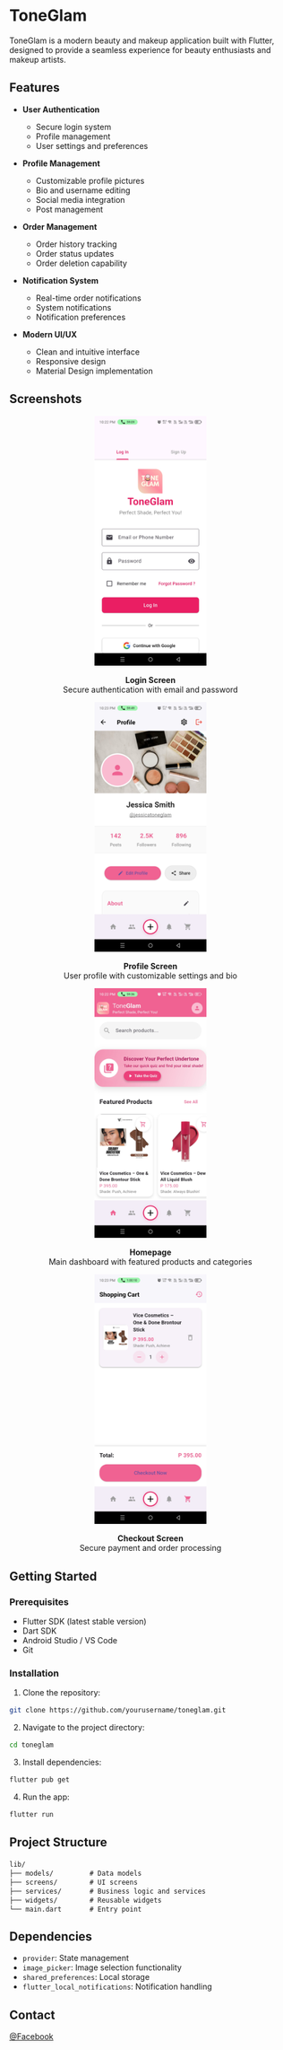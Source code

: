 # ToneGlam

ToneGlam is a modern beauty and makeup application built with Flutter, designed to provide a seamless experience for beauty enthusiasts and makeup artists.

## Features

- **User Authentication**
  - Secure login system
  - Profile management
  - User settings and preferences

- **Profile Management**
  - Customizable profile pictures
  - Bio and username editing
  - Social media integration
  - Post management

- **Order Management**
  - Order history tracking
  - Order status updates
  - Order deletion capability

- **Notification System**
  - Real-time order notifications
  - System notifications
  - Notification preferences

- **Modern UI/UX**
  - Clean and intuitive interface
  - Responsive design
  - Material Design implementation

## Screenshots

<div align="center">
  <div>
    <img src="screenshots/login.jpg" alt="Login Screen" width="200"/>
    <p><b>Login Screen</b><br>Secure authentication with email and password</p>
  </div>
  <div>
    <img src="screenshots/profile.jpg" alt="Profile Screen" width="200"/>
    <p><b>Profile Screen</b><br>User profile with customizable settings and bio</p>
  </div>
  <div>
    <img src="screenshots/homepage.jpg" alt="Homepage Screen" width="200"/>
    <p><b>Homepage</b><br>Main dashboard with featured products and categories</p>
  </div>
  <div>
    <img src="screenshots/checkout.jpg" alt="Checkout Screen" width="200"/>
    <p><b>Checkout Screen</b><br>Secure payment and order processing</p>
  </div>
</div>

## Getting Started

### Prerequisites

- Flutter SDK (latest stable version)
- Dart SDK
- Android Studio / VS Code
- Git

### Installation

1. Clone the repository:
```bash
git clone https://github.com/yourusername/toneglam.git
```

2. Navigate to the project directory:
```bash
cd toneglam
```

3. Install dependencies:
```bash
flutter pub get
```

4. Run the app:
```bash
flutter run
```

## Project Structure

```
lib/
├── models/         # Data models
├── screens/        # UI screens
├── services/       # Business logic and services
├── widgets/        # Reusable widgets
└── main.dart       # Entry point
```

## Dependencies

- `provider`: State management
- `image_picker`: Image selection functionality
- `shared_preferences`: Local storage
- `flutter_local_notifications`: Notification handling

## Contact
[@Facebook](https://www.facebook.com/josue.cuarezsalon)
